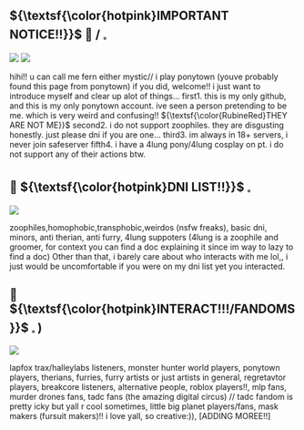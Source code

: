 ## ${\textsf{\color{hotpink}IMPORTANT NOTICE!!}}$ 🌈 /  𓈒

<img src="https://64.media.tumblr.com/3e6cfebc3058d8fa96f364fca5a1ff77/83f1982e22e1420f-56/s500x750/e47b8c344349605b8abe9a37b3ca958ec2605666.gifv">

<img src="https://64.media.tumblr.com/e980747ceb4a6685e51414e817f55645/d1b13d10a3b57c68-12/s400x600/e3d43d9e77997ded36dcc3c4ca368d50888a8b90.gifv">

hihi!! u can call me fern either mystic// i play ponytown (youve probably found this page from ponytown) if you did, welcome!! i just want to introduce myself and clear up alot of things...
first1. this is my only github, and this is my only ponytown account. ive seen a person pretending to be me. which is very weird and confusing!! ${\textsf{\color{RubineRed}THEY ARE NOT ME}}$
second2. i do not support zoophiles. they are disgusting honestly. just please dni if you are one...
third3. im always in 18+ servers, i never join safeserver
fifth4. i have a 4lung pony/4lung cosplay on pt. i do not support any of their actions btw.

##  🌈  ${\textsf{\color{hotpink}DNI LIST!!}}$  𓈒

<img src="https://64.media.tumblr.com/c678a449efadbc444dbd8726ae9e99fc/008259af8f9c76ed-e5/s2048x3072/b03323059ab675876799120b38ff4c4245248562.pnj">

zoophiles,homophobic,transphobic,weirdos (nsfw freaks), basic dni, minors, anti therian, anti furry, 4lung suppoters (4lung is a zoophile and groomer, for context you can find a doc explaining it since im way to lazy to find a doc) Other than that, i barely care about who interacts with me lol,, i just would be uncomfortable if you were on my dni list yet you interacted.

##  🌈 ${\textsf{\color{hotpink}INTERACT!!!/FANDOMS}}$  𓈒  )

<img src="https://64.media.tumblr.com/c678a449efadbc444dbd8726ae9e99fc/008259af8f9c76ed-e5/s2048x3072/b03323059ab675876799120b38ff4c4245248562.pnj">

lapfox trax/halleylabs listeners, monster hunter world players, ponytown players, therians, furries, furry artists or just artists in general, regretavtor players, breakcore listeners, alternative people, roblox players!!, mlp fans, murder drones fans, tadc fans (the amazing digital circus) // tadc fandom is pretty icky but yall r cool sometimes, little big planet players/fans, mask makers (fursuit makers)!! i love yall, so creative:)), [ADDING MOREE!!]
